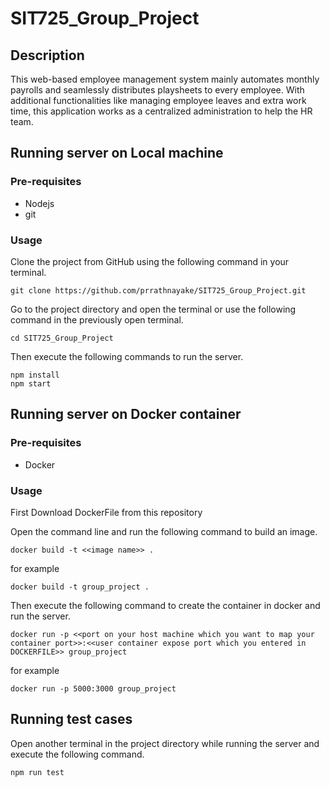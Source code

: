 # SIT725_Group_Project

## Description
This web-based employee management system mainly automates monthly payrolls and seamlessly distributes playsheets to every employee. With additional functionalities like managing employee leaves and extra work time, this application works as a centralized administration to help the HR team.


## Running server on Local machine

### Pre-requisites
- Nodejs
- git

### Usage
Clone the project from GitHub using the following command in your terminal.
```
git clone https://github.com/prrathnayake/SIT725_Group_Project.git
```

Go to the project directory and open the terminal or use the following command in the previously open terminal.
```
cd SIT725_Group_Project
```

Then execute the following commands to run the server.
```
npm install
npm start
```

## Running server on Docker container

### Pre-requisites
- Docker

### Usage
First Download DockerFile from this repository

Open the command line and run the following command to build an image.
```
docker build -t <<image name>> .
```
for example
```
docker build -t group_project .
```

Then execute the following command to create the container in docker and run the server.
```
docker run -p <<port on your host machine which you want to map your container port>>:<<user container expose port which you entered in DOCKERFILE>> group_project
```
for example
```
docker run -p 5000:3000 group_project
```


## Running test cases 

Open another terminal in the project directory while running the server and execute the following command.
```
npm run test
```
